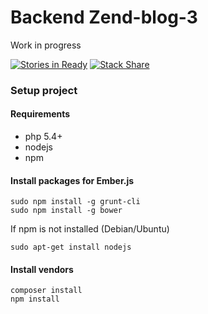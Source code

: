 Backend Zend-blog-3
===================

Work in progress

[![Stories in Ready](https://badge.waffle.io/morontt/zend-blog-3-backend.svg?label=ready&title=Ready)](http://waffle.io/morontt/zend-blog-3-backend) [![Stack Share](http://img.shields.io/badge/tech-stack-0690fa.svg?style=flat)](http://stackshare.io/morontt/zend-blog-3-backend)

### Setup project

#### Requirements

- php 5.4+
- nodejs
- npm

#### Install packages for Ember.js

    sudo npm install -g grunt-cli
    sudo npm install -g bower

If npm is not installed (Debian/Ubuntu)

    sudo apt-get install nodejs

#### Install vendors

    composer install
    npm install
